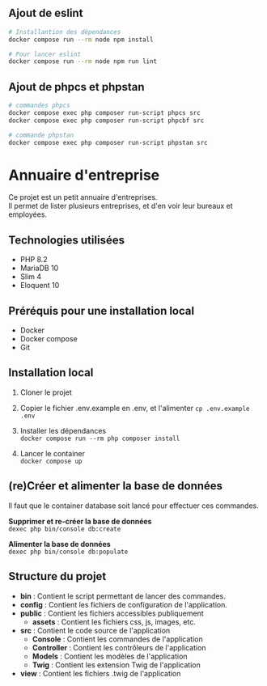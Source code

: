 ## Ajout de eslint
``` bash
# Installantion des dépendances
docker compose run --rm node npm install

# Pour lancer eslint
docker compose run --rm node npm run lint
```

## Ajout de phpcs et phpstan
``` bash
# commandes phpcs
docker compose exec php composer run-script phpcs src
docker compose exec php composer run-script phpcbf src

# commande phpstan
docker compose exec php composer run-script phpstan src
```

# Annuaire d'entreprise

Ce projet est un petit annuaire d'entreprises.  
Il permet de lister plusieurs entreprises, et d'en voir leur bureaux et employées.

## Technologies utilisées
- PHP 8.2
- MariaDB 10
- Slim 4
- Eloquent 10

## Préréquis pour une installation local
- Docker
- Docker compose
- Git

## Installation local
1) Cloner le projet

2) Copier le fichier .env.example en .env, et l'alimenter 
`cp .env.example .env`

3) Installer les dépendances  
`docker compose run --rm php composer install`

4) Lancer le container  
`docker compose up`

## (re)Créer et alimenter la base de données
Il faut que le container database soit lancé pour effectuer ces commandes.
 
**Supprimer et re-créer la base de données**  
`dexec php bin/console db:create`   

**Alimenter la base de données**  
`dexec php bin/console db:populate`   

## Structure du projet
- **bin** : Contient le script permettant de lancer des commandes. 
- **config** : Contient les fichiers de configuration de l'application.
- **public** : Contient les fichiers accessibles publiquement
    - **assets** : Contient les fichiers css, js, images, etc.
- **src** : Contient le code source de l'application
    - **Console** : Contient les commandes de l'application
    - **Controller** : Contient les contrôleurs de l'application
    - **Models** : Contient les modèles de l'application
    - **Twig** : Contient les extension Twig de l'application
- **view** : Contient les fichiers .twig de l'application

